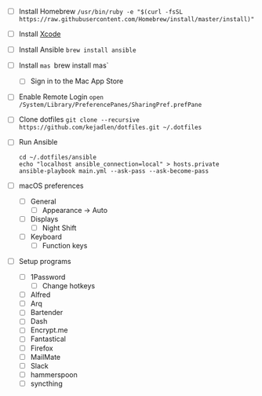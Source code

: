- [ ] Install Homebrew
  `/usr/bin/ruby -e "$(curl -fsSL https://raw.githubusercontent.com/Homebrew/install/master/install)"`

- [ ] Install [Xcode]

[xcode]: https://developer.apple.com/download/more/

- [ ] Install Ansible
  `brew install ansible`

- [ ] Install `mas
  `brew install mas`
  - [ ] Sign in to the Mac App Store

- [ ] Enable Remote Login
  `open /System/Library/PreferencePanes/SharingPref.prefPane`

- [ ] Clone dotfiles
  `git clone --recursive https://github.com/kejadlen/dotfiles.git ~/.dotfiles`

- [ ] Run Ansible
  ```shell
  cd ~/.dotfiles/ansible
  echo "localhost ansible_connection=local" > hosts.private
  ansible-playbook main.yml --ask-pass --ask-become-pass
  ```

- [ ] macOS preferences
  - [ ] General
    - [ ] Appearance -> Auto
  - [ ] Displays
    - [ ] Night Shift
  - [ ] Keyboard
    - [ ] Function keys

- [ ] Setup programs
  - [ ] 1Password
    - [ ] Change hotkeys
  - [ ] Alfred
  - [ ] Arq
  - [ ] Bartender
  - [ ] Dash
  - [ ] Encrypt.me
  - [ ] Fantastical
  - [ ] Firefox
  - [ ] MailMate
  - [ ] Slack
  - [ ] hammerspoon
  - [ ] syncthing
